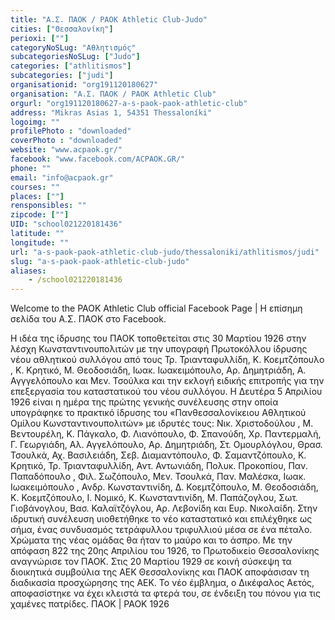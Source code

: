 ```yaml
---
title: "Α.Σ. ΠΑΟΚ / PAOK Athletic Club-Judo"
cities: ["Θεσσαλονίκη"]
perioxi: [""]
categoryNoSLug: "Αθλητισμός"
subcategoriesNoSLug: ["Judo"]
categories: ["athlitismos"]
subcategories: ["judi"]
organisationid: "org191120180627"
organisation: "Α.Σ. ΠΑΟΚ / PAOK Athletic Club"
orgurl: "org191120180627-a-s-paok-paok-athletic-club"
address: "Mikras Asias 1, 54351 Thessaloníki"
logoimg: ""
profilePhoto : "downloaded"
coverPhoto : "downloaded"
website: "www.acpaok.gr/"
facebook: "www.facebook.com/ACPAOK.GR/"
phone: ""
email: "info@acpaok.gr"
courses: ""
places: [""]
rensponsibles: ""
zipcode: [""]
UID: "school021220181436"
latitude: ""
longitude: ""
url: "a-s-paok-paok-athletic-club-judo/thessaloniki/athlitismos/judi"
slug: "a-s-paok-paok-athletic-club-judo"
aliases:
    - /school021220181436
---
```



Welcome to the PAOK Athletic Club official Facebook Page | Η επίσημη σελίδα του Α.Σ. ΠΑΟΚ στο Facebook.

Η ιδέα της ίδρυσης του ΠΑΟΚ τοποθετείται στις 30 Μαρτίου 1926 στην λέσχη Κωνσταντινουπολιτών με την υπογραφή Πρωτοκόλλου ίδρυσης νέου αθλητικού συλλόγου από τους Τρ. Τριανταφυλλίδη, Κ. Κοεμτζόπουλο , Κ. Κρητικό, Μ. Θεοδοσιάδη, Ιωακ. Ιωακειμόπουλο, Αρ. Δημητριάδη, Α. Αγγγελόπουλο και Μεν. Τσούλκα και την εκλογή ειδικής επιτροπής για την επεξεργασία του καταστατικού του νέου συλλόγου. Η Δευτέρα 5 Απριλίου 1926 είναι η ημέρα της πρώτης γενικής συνέλευσης στην οποία υπογράφηκε το πρακτικό ίδρυσης του «Πανθεσσαλονίκειου Αθλητικού Ομίλου Κωνσταντινουπολιτών» με ιδρυτές τους: Νικ. Χριστοδούλου , Μ. Βεντουρέλη, Κ. Πάγκαλο, Φ. Λιανόπουλο, Φ. Σπανούδη, Χρ. Παντερμαλή, Γ. Γεωργιάδη, Αλ. Αγγελόπουλο, Αρ. Δημητριάδη, Στ. Ομουρλόγλου, Θρασ. Τσουλκά, Αχ. Βασιλειάδη, Σεβ. Διαμαντόπουλο, Φ. Σαμαντζόπουλο, Κ. Κρητικό, Τρ. Τριανταφυλλίδη, Αντ. Αντωνιάδη, Πολυκ. Προκοπίου, Παν. Παπαδόπουλο , Φιλ. Σωζόπουλο, Μεν. Τσουλκά, Παν. Μαλέσκα, Ιωακ. Ιωακειμόπουλο , Ανδρ. Κωνσταντινίδη, Δ. Κοεμτζόπουλο, Μ. Θεοδοσιάδη, Κ. Κοεμτζόπουλο, Ι. Νομικό, Κ. Κωνσταντινίδη, Μ. Παπάζογλου, Σωτ. Γιοβάνογλου, Βασ. Καλαϊτζόγλου, Αρ. Λεβονίδη και Ευρ. Νικολαίδη. Στην ιδρυτική συνέλευση υιοθετήθηκε το νέο καταστατικό και επιλέχθηκε ως σήμα, ένας συνδυασμός τετράφυλλου τριφυλλιού μέσα σε ένα πέταλο. Χρώματα της νέας ομάδας θα ήταν το μαύρο και το άσπρο. Με την απόφαση 822 της 20ης Απριλίου του 1926, το Πρωτοδικείο Θεσσαλονίκης αναγνώρισε τον ΠΑΟΚ. Στις 20 Μαρτίου 1929 σε κοινή σύσκεψη τα διοικητικά συμβούλια της ΑΕΚ Θεσσαλονίκης και ΠΑΟΚ αποφάσισαν τη διαδικασία προσχώρησης της ΑΕΚ. Το νέο έμβλημα, ο Δικέφαλος Αετός, αποφασίστηκε να έχει κλειστά τα φτερά του, σε ένδειξη του πόνου για τις χαμένες πατρίδες. ΠΑΟΚ | PAOK 1926